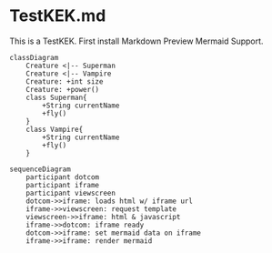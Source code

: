 # TestKEK.md
This is a TestKEK.
First install Markdown Preview Mermaid Support.

```mermaid
classDiagram
    Creature <|-- Superman
    Creature <|-- Vampire
    Creature: +int size
    Creature: +power()
    class Superman{
        +String currentName
        +fly()
    }
    class Vampire{
        +String currentName
        +fly()
    }
```

```mermaid
sequenceDiagram
    participant dotcom
    participant iframe
    participant viewscreen
    dotcom->>iframe: loads html w/ iframe url
    iframe->>viewscreen: request template
    viewscreen->>iframe: html & javascript
    iframe->>dotcom: iframe ready
    dotcom->>iframe: set mermaid data on iframe
    iframe->>iframe: render mermaid
```